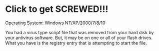# Click to get SCREWED!!!

Operating System: Windows NT/XP/2000/7/8/10

You had a virus type script file that was removed from your hard disk by your antivirus software. 
But, it may be on one or all of your flash drives. What you have is the registry entry that is 
attempting to start the file. 

